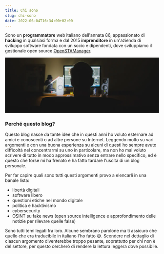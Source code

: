 ```yaml
---
title: Chi sono
slug: chi-sono
date: 2022-06-04T16:34:00+02:00
---
```


Sono un **programmatore** web italiano dell'annata 86, appassionato di **hacking** in qualsiasi forma e dal 2015 **imprenditore** in un'azienda di sviluppo software fondata con un socio e dipendenti, dove sviluppiamo il gestionale open source [OpenSTAManager](https://openstamanager.com).

![Io a computer](work-g21747db40_1280.webp)


### Perché questo blog?
Questo blog nasce da tante idee che in questi anni ho voluto esternare ad amici e conoscenti o ad altre persone su Internet. Leggendo molto su vari argomenti e con una buona esperienza su alcuni di questi ho sempre avuto difficoltà nel concentrarmi su uno in particolare, ma non ho mai voluto scrivere di tutto in modo approssimativo senza entrare nello specifico, ed è questo che forse mi ha frenato e ha fatto tardare l'uscita di un blog personale.

Per far capire quali sono tutti questi argomenti provo a elencarli in una banale lista:
- libertà digitali
- software libero
- questioni etiche nel mondo digitale
- politica e hacktivismo
- cybersecurity
- OSINT su fake news (open source intelligence e approfondimento delle notizie per rilevare quelle false)

Sono tutti temi legati fra loro. Alcune sembrano parolone ma ti assicuro che quello che era traducibile in italiano l'ho fatto 😅. Scendere nel dettaglio di ciascun argomento diventerebbe troppo pesante, soprattutto per chi non è del settore, per questo cercherò di rendere la lettura leggera dove possibile.